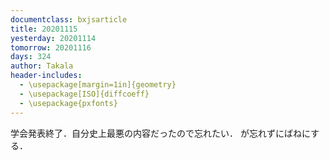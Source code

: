 ```yaml
---
documentclass: bxjsarticle
title: 20201115
yesterday: 20201114
tomorrow: 20201116
days: 324
author: Takala
header-includes:
  - \usepackage[margin=1in]{geometry}
  - \usepackage[ISO]{diffcoeff}
  - \usepackage{pxfonts}
---
```



学会発表終了．自分史上最悪の内容だったので忘れたい．
が忘れずにばねにする．
